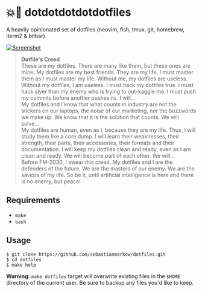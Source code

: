 # 💥🔫 dotdotdotdotdotfiles

A heavily opinionated set of dotfiles (neovim, fish, tmux, git, homebrew,
iterm2 & bitbar).

[![Screenshot](https://s31.postimg.org/55rprcrgb/Bildschirmfoto_2016_07_08_um_11_29_26.png)](https://s31.postimg.org/55rprcrgb/Bildschirmfoto_2016_07_08_um_11_29_26.png)

> **Dotfile's Creed**  
> These are my dotfiles. There are many like them, but these ones are mine. My
> dotfiles are my best friends. They are my life. I must master them as I must
> master my life. Without me, my dotfiles are useless. Without my dotfiles, I am
> useless. I must hack my dotfiles true. I must hack slyer than my enemy who is
> trying to out-kaggle me. I must push my commits before another pushes its. I
> will…  
> My dotfiles and I know that what counts in industry are not the stickers on
> our laptops, the noise of our marketing, nor the buzzwords we make up. We know
> that it is the solution that counts. We will solve…  
> My dotfiles are human, even as I, because they are my life. Thus, I will study
> them like a core dump. I will learn their weaknesses, their strength, their
> parts, their accessories, their formats and their documentation. I will keep
> my dotfiles clean and ready, even as I am clean and ready. We will become part
> of each other. We will…  
> Before FM-2030, I swear this creed. My dotfiles and I are the defenders of the
> future. We are the masters of our enemy. We are the saviors of my life. So be
> it, until artificial intelligence is here and there is no enemy, but peace!

## Requirements

* `make`
* `bash`

## Usage

    $ git clone https://github.com/sebastianmarkow/dotfiles.git
    $ cd dotfiles
    $ make help

__Warning:__ `make dotfiles` target will overwrite existing files in the `$HOME`
directory of the current user. Be sure to backup any files you'd like to keep.
